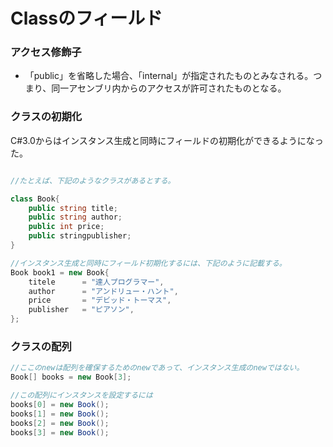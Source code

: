 # Classのフィールド

### アクセス修飾子

* 「public」を省略した場合、「internal」が指定されたものとみなされる。つまり、同一アセンブリ内からのアクセスが許可されたものとなる。


### クラスの初期化

C#3.0からはインスタンス生成と同時にフィールドの初期化ができるようになった。

```csharp

//たとえば、下記のようなクラスがあるとする。

class Book{
    public string title;
    public string author;
    public int price;
    public stringpublisher;
}

//インスタンス生成と同時にフィールド初期化するには、下記のように記載する。
Book book1 = new Book{
    titele      = "達人プログラマー",
    author      = "アンドリュー・ハント",
    price       = "デビッド・トーマス",
    publisher   = "ピアソン",
};

```

### クラスの配列

```csharp
//ここのnewは配列を確保するためのnewであって、インスタンス生成のnewではない。
Book[] books = new Book[3];

//この配列にインスタンスを設定するには
books[0] = new Book();
books[1] = new Book();
books[2] = new Book();
books[3] = new Book();

```
